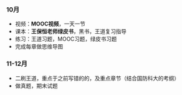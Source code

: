 ### 10月

-   视频：**MOOC视频**，一天一节
-   课本：**王保恒老师绿皮书**，黑书，王道复习指导
-   练习：王道习题，MOOC习题，绿皮书习题
-   完成每章做思维导图

### 11-12月

-   二刷王道，重点于之前写错的的，及重点章节（结合国防科大的考纲）
-   做真题，期末试题

